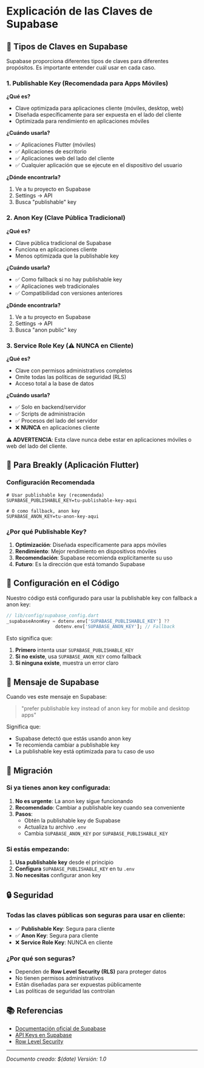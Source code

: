 # Explicación de las Claves de Supabase

## 🔑 Tipos de Claves en Supabase

Supabase proporciona diferentes tipos de claves para diferentes propósitos. Es importante entender cuál usar en cada caso.

### 1. **Publishable Key** (Recomendada para Apps Móviles)

**¿Qué es?**
- Clave optimizada para aplicaciones cliente (móviles, desktop, web)
- Diseñada específicamente para ser expuesta en el lado del cliente
- Optimizada para rendimiento en aplicaciones móviles

**¿Cuándo usarla?**
- ✅ Aplicaciones Flutter (móviles)
- ✅ Aplicaciones de escritorio
- ✅ Aplicaciones web del lado del cliente
- ✅ Cualquier aplicación que se ejecute en el dispositivo del usuario

**¿Dónde encontrarla?**
1. Ve a tu proyecto en Supabase
2. Settings → API
3. Busca "publishable" key

### 2. **Anon Key** (Clave Pública Tradicional)

**¿Qué es?**
- Clave pública tradicional de Supabase
- Funciona en aplicaciones cliente
- Menos optimizada que la publishable key

**¿Cuándo usarla?**
- ✅ Como fallback si no hay publishable key
- ✅ Aplicaciones web tradicionales
- ✅ Compatibilidad con versiones anteriores

**¿Dónde encontrarla?**
1. Ve a tu proyecto en Supabase
2. Settings → API
3. Busca "anon public" key

### 3. **Service Role Key** (⚠️ NUNCA en Cliente)

**¿Qué es?**
- Clave con permisos administrativos completos
- Omite todas las políticas de seguridad (RLS)
- Acceso total a la base de datos

**¿Cuándo usarla?**
- ✅ Solo en backend/servidor
- ✅ Scripts de administración
- ✅ Procesos del lado del servidor
- ❌ **NUNCA** en aplicaciones cliente

**⚠️ ADVERTENCIA**: Esta clave nunca debe estar en aplicaciones móviles o web del lado del cliente.

## 🎯 Para Breakly (Aplicación Flutter)

### Configuración Recomendada

```env
# Usar publishable key (recomendada)
SUPABASE_PUBLISHABLE_KEY=tu-publishable-key-aqui

# O como fallback, anon key
SUPABASE_ANON_KEY=tu-anon-key-aqui
```

### ¿Por qué Publishable Key?

1. **Optimización**: Diseñada específicamente para apps móviles
2. **Rendimiento**: Mejor rendimiento en dispositivos móviles
3. **Recomendación**: Supabase recomienda explícitamente su uso
4. **Futuro**: Es la dirección que está tomando Supabase

## 🔧 Configuración en el Código

Nuestro código está configurado para usar la publishable key con fallback a anon key:

```dart
// lib/config/supabase_config.dart
_supabaseAnonKey = dotenv.env['SUPABASE_PUBLISHABLE_KEY'] ?? 
                  dotenv.env['SUPABASE_ANON_KEY']; // Fallback
```

Esto significa que:
1. **Primero** intenta usar `SUPABASE_PUBLISHABLE_KEY`
2. **Si no existe**, usa `SUPABASE_ANON_KEY` como fallback
3. **Si ninguna existe**, muestra un error claro

## 📱 Mensaje de Supabase

Cuando ves este mensaje en Supabase:
> "prefer publishable key instead of anon key for mobile and desktop apps"

Significa que:
- Supabase detectó que estás usando anon key
- Te recomienda cambiar a publishable key
- La publishable key está optimizada para tu caso de uso

## 🚀 Migración

### Si ya tienes anon key configurada:

1. **No es urgente**: La anon key sigue funcionando
2. **Recomendado**: Cambiar a publishable key cuando sea conveniente
3. **Pasos**:
   - Obtén la publishable key de Supabase
   - Actualiza tu archivo `.env`
   - Cambia `SUPABASE_ANON_KEY` por `SUPABASE_PUBLISHABLE_KEY`

### Si estás empezando:

1. **Usa publishable key** desde el principio
2. **Configura** `SUPABASE_PUBLISHABLE_KEY` en tu `.env`
3. **No necesitas** configurar anon key

## 🔒 Seguridad

### Todas las claves públicas son seguras para usar en cliente:

- ✅ **Publishable Key**: Segura para cliente
- ✅ **Anon Key**: Segura para cliente
- ❌ **Service Role Key**: NUNCA en cliente

### ¿Por qué son seguras?

- Dependen de **Row Level Security (RLS)** para proteger datos
- No tienen permisos administrativos
- Están diseñadas para ser expuestas públicamente
- Las políticas de seguridad las controlan

## 📚 Referencias

- [Documentación oficial de Supabase](https://supabase.com/docs/guides/getting-started/tutorials/with-flutter)
- [API Keys en Supabase](https://supabase.com/docs/guides/api/api-keys)
- [Row Level Security](https://supabase.com/docs/guides/auth/row-level-security)

---

*Documento creado: $(date)*
*Versión: 1.0*

